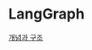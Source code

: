 # LangGraph
[개념과 구조](https://github.com/Songwooseok123/Study_Space/wiki/LangChain-%EA%B3%BC-LangGraph)
